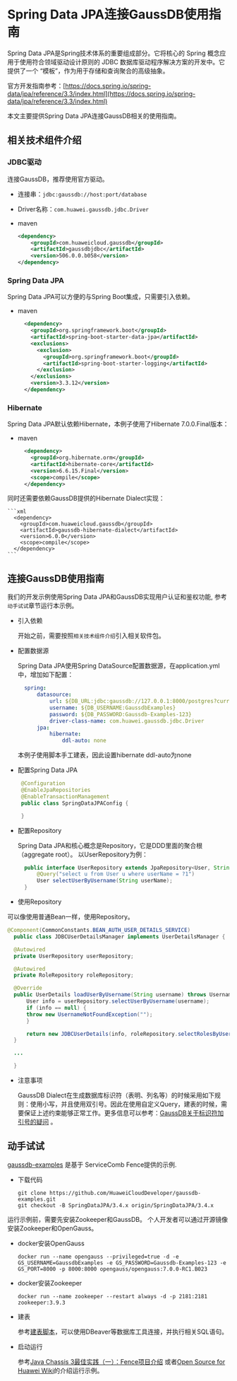 # Spring Data JPA连接GaussDB使用指南

Spring Data JPA是Spring技术体系的重要组成部分。它将核心的 Spring 概念应用于使用符合领域驱动设计原则的 JDBC 数据库驱动程序解决方案的开发中。它提供了一个 “模板”，作为用于存储和查询聚合的高级抽象。

官方开发指南参考：[https://docs.spring.io/spring-data/jpa/reference/3.3/index.html](https://docs.spring.io/spring-data/jpa/reference/3.3/index.html)

本文主要提供Spring Data JPA连接GaussDB相关的使用指南。

## 相关技术组件介绍

### JDBC驱动

连接GaussDB，推荐使用官方驱动。 

  * 连接串：`jdbc:gaussdb://host:port/database`

  * Driver名称：`com.huawei.gaussdb.jdbc.Driver`

  * maven

    ```xml
    <dependency>
        <groupId>com.huaweicloud.gaussdb</groupId>
        <artifactId>gaussdbjdbc</artifactId>
        <version>506.0.0.b058</version>
    </dependency>
    ```

### Spring Data JPA

Spring Data JPA可以方便的与Spring Boot集成，只需要引入依赖。

  * maven

    ```xml
      <dependency>
        <groupId>org.springframework.boot</groupId>
        <artifactId>spring-boot-starter-data-jpa</artifactId>
        <exclusions>
          <exclusion>
            <groupId>org.springframework.boot</groupId>
            <artifactId>spring-boot-starter-logging</artifactId>
          </exclusion>
        </exclusions>
        <version>3.3.12</version>
      </dependency>
    ```

### Hibernate

Spring Data JPA默认依赖Hibernate，本例子使用了Hibernate 7.0.0.Final版本：

  * maven

    ```xml
      <dependency>
        <groupId>org.hibernate.orm</groupId>
        <artifactId>hibernate-core</artifactId>
        <version>6.6.15.Final</version>
        <scope>compile</scope>
      </dependency>
    ```

同时还需要依赖GaussDB提供的Hibernate Dialect实现：

    ```xml
      <dependency>
        <groupId>com.huaweicloud.gaussdb</groupId>
        <artifactId>gaussdb-hibernate-dialect</artifactId>
        <version>6.0.0</version>
        <scope>compile</scope>
      </dependency>
    ```

## 连接GaussDB使用指南

我们的开发示例使用Spring Data JPA和GaussDB实现用户认证和鉴权功能, 参考`动手试试`章节运行本示例。

* 引入依赖

  开始之前，需要按照`相关技术组件介绍`引入相关软件包。

* 配置数据源

  Spring Data JPA使用Spring DataSource配置数据源，在application.yml中，增加如下配置：

  ```yml
    spring:
        datasource:
            url: ${DB_URL:jdbc:gaussdb://127.0.0.1:8000/postgres?currentSchema=authentication_server_db}
            username: ${DB_USERNAME:GaussdbExamples}
            password: ${DB_PASSWORD:Gaussdb-Examples-123}
            driver-class-name: com.huawei.gaussdb.jdbc.Driver
        jpa:
            hibernate:
                ddl-auto: none
  ```
  
  本例子使用脚本手工建表，因此设置hibernate ddl-auto为none

* 配置Spring Data JPA

   ```java
    @Configuration
    @EnableJpaRepositories
    @EnableTransactionManagement
    public class SpringDataJPAConfig {

    }
   ```


* 配置Repository

  Spring Data JPA和核心概念是Repository，它是DDD里面的聚合根（aggregate root）。 以UserRepository为例：

  ```java
    public interface UserRepository extends JpaRepository<User, String> {
        @Query("select u from User u where userName = ?1")
        User selectUserByUsername(String userName);
    }
  ```

* 使用Repository

可以像使用普通Bean一样，使用Repository。

  ```java
  @Component(CommonConstants.BEAN_AUTH_USER_DETAILS_SERVICE)
    public class JDBCUserDetailsManager implements UserDetailsManager {

    @Autowired
    private UserRepository userRepository;

    @Autowired
    private RoleRepository roleRepository;

    @Override
    public UserDetails loadUserByUsername(String username) throws UsernameNotFoundException {
        User info = userRepository.selectUserByUsername(username);
        if (info == null) {
        throw new UsernameNotFoundException("");
        }

        return new JDBCUserDetails(info, roleRepository.selectRolesByUsername(username));
    }

    ...

    }
  ```

* 注意事项

  GaussDB Dialect在生成数据库标识符（表明、列名等）的时候采用如下规则：使用小写，并且使用双引号。因此在使用自定义Query，建表的时候，需要保证上述约束能够正常工作。更多信息可以参考：[GaussDB关于标识符加引号的疑问](https://bbs.huaweicloud.com/forum/thread-0254182512348607062-1-1.html) 。

## 动手试试

[gaussdb-examples](https://github.com/HuaweiCloudDeveloper/gaussdb-examples) 是基于 ServiceComb Fence提供的示例. 

* 下载代码

  ```shell
  git clone https://github.com/HuaweiCloudDeveloper/gaussdb-examples.git
  git checkout -B SpringDataJPA/3.4.x origin/SpringDataJPA/3.4.x
  ```

运行示例前，需要先安装Zookeeper和GaussDB。 个人开发者可以通过开源镜像安装Zookeeper和OpenGauss。

* docker安装OpenGauss

  ```shell
  docker run --name opengauss --privileged=true -d -e GS_USERNAME=GaussdbExamples -e GS_PASSWORD=Gaussdb-Examples-123 -e GS_PORT=8000 -p 8000:8000 opengauss/opengauss:7.0.0-RC1.B023
  ```

  
* docker安装Zookeeper

  ```shell
  docker run --name zookeeper --restart always -d -p 2181:2181 zookeeper:3.9.3
  ```

* 建表

  参考[建表脚本](https://github.com/HuaweiCloudDeveloper/gaussdb-examples/tree/SpringDataJPA/3.4.x/authentication-server/src/main/resources/sql/user.sql)，可以使用DBeaver等数据库工具连接，并执行相关SQL语句。

* 启动运行

  参考[Java Chassis 3最佳实践（一）：Fence项目介绍](https://bbs.huaweicloud.com/blogs/433423) 或者[Open Source for Huawei Wiki](https://gitcode.com/HuaweiCloudDeveloper/OpenSourceForHuaweiWiki)的介绍运行示例。
